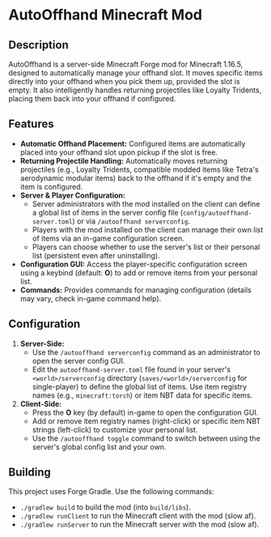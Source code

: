 # AutoOffhand Minecraft Mod

## Description

AutoOffhand is a server-side Minecraft Forge mod for Minecraft 1.16.5, designed to automatically manage your offhand slot. It moves specific items directly into your offhand when you pick them up, provided the slot is empty. It also intelligently handles returning projectiles like Loyalty Tridents, placing them back into your offhand if configured.

## Features

*   **Automatic Offhand Placement:** Configured items are automatically placed into your offhand slot upon pickup if the slot is free.
*   **Returning Projectile Handling:** Automatically moves returning projectiles (e.g., Loyalty Tridents, compatible modded items like Tetra's aerodynamic modular items) back to the offhand if it's empty and the item is configured.
*   **Server & Player Configuration:**
    *   Server administrators with the mod installed on the client can define a global list of items in the server config file (`config/autooffhand-server.toml`) or via `/autooffhand serverconfig`.
    *   Players with the mod installed on the client can manage their own list of items via an in-game configuration screen.
    *   Players can choose whether to use the server's list or their personal list (persistent even after uninstalling).
*   **Configuration GUI:** Access the player-specific configuration screen using a keybind (default: **O**) to add or remove items from your personal list.
*   **Commands:** Provides commands for managing configuration (details may vary, check in-game command help).

## Configuration

1.  **Server-Side:**
    *   Use the `/autooffhand serverconfig` command as an administrator to open the server config GUI.
    *   Edit the `autooffhand-server.toml` file found in your server's `<world>/serverconfig` directory (`saves/<world>/serverconfig` for single-player) to define the global list of items. Use item registry names (e.g., `minecraft:torch`) or item NBT data for specific items.
2.  **Client-Side:**
    *   Press the **O** key (by default) in-game to open the configuration GUI.
    *   Add or remove item registry names (right-click) or specific item NBT strings (left-click) to customize your personal list.
    *   Use the `/autooffhand toggle` command to switch between using the server's global config list and your own.

## Building

This project uses Forge Gradle. Use the following commands:
*   `./gradlew build` to build the mod (into `build/libs`).
*   `./gradlew runClient` to run the Minecraft client with the mod (slow af).
*   `./gradlew runServer` to run the Minecraft server with the mod (slow af).

